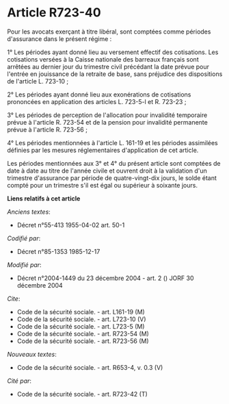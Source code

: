 # Article R723-40

Pour les avocats exerçant à titre libéral, sont comptées comme périodes d'assurance dans le présent régime :

1° Les périodes ayant donné lieu au versement effectif des cotisations. Les cotisations versées à la Caisse nationale des
barreaux français sont arrêtées au dernier jour du trimestre civil précédant la date prévue pour l'entrée en jouissance de la
retraite de base, sans préjudice des dispositions de l'article L. 723-10 ;

2° Les périodes ayant donné lieu aux exonérations de cotisations prononcées en application des articles L. 723-5-l et R.
723-23 ;

3° Les périodes de perception de l'allocation pour invalidité temporaire prévue à l'article R. 723-54 et de la pension pour
invalidité permanente prévue à l'article R. 723-56 ;

4° Les périodes mentionnées à l'article L. 161-19 et les périodes assimilées définies par les mesures réglementaires
d'application de cet article.

Les périodes mentionnées aux 3° et 4° du présent article sont comptées de date à date au titre de l'année civile et ouvrent
droit à la validation d'un trimestre d'assurance par période de quatre-vingt-dix jours, le solde étant compté pour un
trimestre s'il est égal ou supérieur à soixante jours.

**Liens relatifs à cet article**

_Anciens textes_:

  - Décret n°55-413 1955-04-02 art. 50-1

_Codifié par_:

  - Décret n°85-1353 1985-12-17

_Modifié par_:

  - Décret n°2004-1449 du 23 décembre 2004 - art. 2 () JORF 30 décembre 2004

_Cite_:

  - Code de la sécurité sociale. - art. L161-19 (M)
  - Code de la sécurité sociale. - art. L723-10 (V)
  - Code de la sécurité sociale. - art. L723-5 (M)
  - Code de la sécurité sociale. - art. R723-54 (M)
  - Code de la sécurité sociale. - art. R723-56 (M)

_Nouveaux textes_:

  - Code de la sécurité sociale. - art. R653-4, v. 0.3 (V)

_Cité par_:

  - Code de la sécurité sociale. - art. R723-42 (T)
